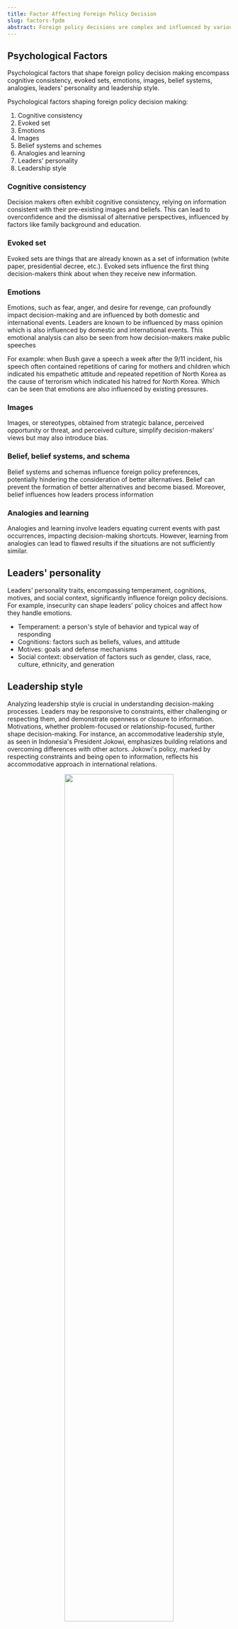 ```yaml
---
title: Factor Affecting Foreign Policy Decision
slug: factors-fpdm
abstract: Foreign policy decisions are complex and influenced by various psychological factors, necessitating a psychological approach to Foreign Policy Decision Making (FPDM). These factors include information processing, framing, cognitive biases, and the personal attributes and beliefs of leaders.
---
```


## Psychological Factors

Psychological factors that shape foreign policy decision making encompass cognitive consistency, evoked sets, emotions, images, belief systems, analogies, leaders' personality and leadership style. 

Psychological factors shaping foreign policy decision making:
1. Cognitive consistency
2. Evoked set
3. Emotions
4. Images
5. Belief systems and schemes
6. Analogies and learning
7. Leaders' personality
8. Leadership style

### Cognitive consistency

Decision makers often exhibit cognitive consistency, relying on information consistent with their pre-existing images and beliefs. This can lead to overconfidence and the dismissal of alternative perspectives, influenced by factors like family background and education.

### Evoked set

Evoked sets are things that are already known as a set of information (white paper, presidential decree, etc.). Evoked sets influence the first thing decision-makers think about when they receive new information.

### Emotions

Emotions, such as fear, anger, and desire for revenge, can profoundly impact decision-making and are influenced by both domestic and international events. Leaders are known to be influenced by mass opinion which is also influenced by domestic and international events. This emotional analysis can also be seen from how decision-makers make public speeches

For example: when Bush gave a speech a week after the 9/11 incident, his speech often contained repetitions of caring for mothers and children which indicated his empathetic attitude and repeated repetition of North Korea as the cause of terrorism which indicated his hatred for North Korea. Which can be seen that emotions are also influenced by existing pressures.

### Images

Images, or stereotypes, obtained from strategic balance, perceived opportunity or threat, and perceived culture, simplify decision-makers' views but may also introduce bias.

### Belief, belief systems, and schema

Belief systems and schemas influence foreign policy preferences, potentially hindering the consideration of better alternatives. Belief can prevent the formation of better alternatives and become biased. Moreover, belief influences how leaders process information

### Analogies and learning

Analogies and learning involve leaders equating current events with past occurrences, impacting decision-making shortcuts. However, learning from analogies can lead to flawed results if the situations are not sufficiently similar.

## Leaders' personality

Leaders' personality traits, encompassing temperament, cognitions, motives, and social context, significantly influence foreign policy decisions. For example, insecurity can shape leaders' policy choices and affect how they handle emotions.

- Temperament: a person's style of behavior and typical way of responding
- Cognitions: factors such as beliefs, values, and attitude
- Motives: goals and defense mechanisms
- Social context: observation of factors such as gender, class, race, culture, ethnicity, and generation

## Leadership style

Analyzing leadership style is crucial in understanding decision-making processes. Leaders may be responsive to constraints, either challenging or respecting them, and demonstrate openness or closure to information. Motivations, whether problem-focused or relationship-focused, further shape decision-making. For instance, an accommodative leadership style, as seen in Indonesia's President Jokowi, emphasizes building relations and overcoming differences with other actors. Jokowi's policy, marked by respecting constraints and being open to information, reflects his accommodative approach in international relations.

<center> <img src="static\modules\leadership style.png] " alt="" width="70%" /> </center>

**Responsive to constraints**

- Challenges constraints: leaders face existing problems more
- Respect constraints: leaders only follow previous leaders' decisions or avoid problems

**Openness to information**
- Closed: closed to information (could be because the media in that country is limited)
- Open: open to information from anyone

**Motivation**
	**Problem focus (focus on solving problems)**
		- Expansionistic: focuses on spreading its power to other countries
		- Incremental: focus on flexible solutions and avoid obstacles that would limit leaders
		- Directive: focus on your own view
		- Reactive: focuses on what could possibly be done at the time of the incident and considers the opinions of other important actors
	**Relationship focus (focus on building relationships)**
		- Evangelistic: focuses on persuading others to follow one's thinking
		- Charismatic: focuses on carrying out the agenda by involving other people in the process
		- Consultative: focuses on what other actors will do
		- Accommodative: focus on overcoming differences with other actors

Example of Leadership Style analysis:

Indonesia's president Jokowi's policy in his first period tends towards continuing the state attitude of the previous president, meaning his response in facing constraints is RESPECT CONSTRAINTS (can be seen from him continuing the maritime policy of sinking ships). Information openness in the Jokowi era is open, which means OPEN TO INFORMATION. Jokowi's policy is more about establishing relations with other countries such as China and he is more focused on multilateral and bilateral which means he is ACCOMODATIVE

## International, Domestic, and Cultural Factors

Decision making is a complex process influenced by many factors. From heads of state deciding on foreign policy to corporate executives developing business strategy, decision makers must take into account variables at the international, domestic, and cultural levels. This paper will provide an overview and analysis of some of the key international, domestic, and cultural factors that impact decision making.

On the international stage, foreign policy choices are shaped heavily by strategic considerations, alliances, deterrence, and regional power dynamics. Domestically, internal politics, economic health, and public opinion pressure constrain decision makers. Furthermore, deep-rooted cultural tendencies can sway choices differently across societies. By understanding these factors, we gain insight into how and why decisions are made the way they are.

### International Factors in Foreign Policy Decision Making

Foreign policy decisions are typically made in a strategic setting, weighing a country's own interests and goals against the anticipated actions of other nations. Countries tend to make foreign policy moves in response to or anticipation of the moves of allies, enemies, and other international powers.

For example, U.S. foreign policy during the Georgian crisis in 2008 was implemented largely in response to Russia's actions in Georgia. The U.S. provided support to Georgia in part to take a stand against Russia's aggression. Similarly, U.S. policy on missile defense shield installations in Europe is made with consideration of how it will affect decisions by Russia as well as European allies like Poland and the Czech Republic. Factors like the global arms race, the deterrence of adversaries, the type of regime an adversary has, strategic surprises, and of course the state of key alliances all play into foreign policy decisions. Ultimately most major foreign policy moves are made strategically with other state actors in mind, weighing anticipated responses and changes to the global status quo.

### Domestic Factors

As public opinion, economic conditions, and domestic political concerns often determine what actions are feasible for leaders, domestic factors frequently have a decisive influence on foreign policy decision making.

A government's foreign policy choices are constrained by the mood and priorities of its populace. Public opinion can limit options, as leaders want to pursue policies with a reasonable level of popular legitimacy and support. However, the public itself is influenced by media framing and elite debates that shape how foreign policy choices are perceived.

A country's domestic economic conditions also factor heavily into its foreign policy. Foreign policy decisions are commonly made based on economic interests and impacted by budgetary constraints. For example, economic motivations and trade interests were an impetus behind the U.S. "opening" of China under Nixon.

Furthermore, domestic political dynamics frequently affect foreign policy. Concerns like maintaining coalitions and preparing for upcoming elections lead politicians to favor some decisions over others. Interest groups lobby and influence representatives to back policies that will benefit them. The varying ideologies within a diverse ruling party or coalition also shape what options are on the table.

### Economic Interests

Foreign policy decisions are often influenced by the state's economic interests. For example, a nation may use foreign policy to gain access to markets for its goods and services. By promoting free trade agreements and lowering trade barriers, a country can potentially sell more of its exports.

Similarly, foreign policy can aim to ensure access to raw materials, energy resources, and other economic inputs. Securing a steady flow of oil and other commodities is a frequent goal. Military interventions or security partnerships may also be pursued when economic assets are threatened.

Governments additionally craft foreign policy to benefit major domestic industries. Policies that help nationally strategic sectors like technology, manufacturing, agriculture etc. are prioritized. Foreign aid and development programs may even be shaped around helping recipient countries purchase exports.

There are often economic motivations behind foreign policy choices. Countries want access to resources, markets and opportunities abroad. Supporting trade, local industries and commerce is a key domestic political concern as well. Ultimately, economic power and growth are major priorities for any nation.

### Cultural Factors

Culture and values play an important role in how decisions are made across different societies and geographic regions. Each culture exhibits a distinctive style and approach to decision making that reflects their values, norms, and leadership philosophies. Understanding these cultural differences is key for successful international relations and cross-cultural business engagement.

Research by management scholar Maris Martinsons found significant differences between American, Chinese, and Japanese business leaders in their cultural approaches to decision making. These provide insightful examples of how culture shapes thinking on decisions.

**American Decision Making Style**

The American decision making style emphasizes individualism, direct communication, quick decisions, and tolerance for risk and failure. This reflects American cultural values of autonomy, action-orientation, and innovation. Americans tend to make decisions quickly to enable progress, accept the associated risks, and take responsibility for the outcomes.

**Chinese Decision Making Style**

Chinese decision making emphasizes collective consensus and harmony. The cultural values of community and hierarchy lead to decisions being made slowly and cautiously with extensive group consultation. Chinese leaders avoid risk and fear "losing face", so make conservative choices after careful deliberation. Decisions reflect the needs of the group over individuals.

**Japanese Decision Making Style**

Japan's decision making style emphasizes collective responsibility, consensus, and saving face. Japanese cultural values like harmony and respect for authority figures lead to extensive group consultation and joint decision ownership. Decisions are made slowly and conservatively to avoid mistakes and maintain the group's reputation.

Cultural values clearly influence how leaders in different societies approach important decisions. Understanding these differences allows for more effective cross-cultural relations and international collaboration. Flexibility to bridge the cultural divides can lead to better informed choices.